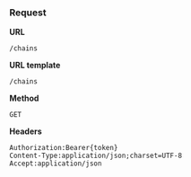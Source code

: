 ### Request

**URL**

`/chains`

**URL template**

`/chains`

**Method**

`GET`

**Headers**

`Authorization:Bearer{token}`  
`Content-Type:application/json;charset=UTF-8`  
`Accept:application/json`  
